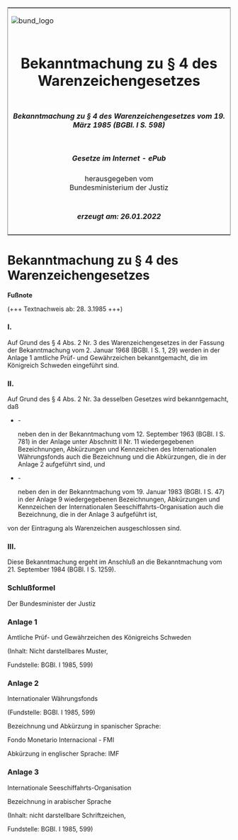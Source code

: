 <span id="DECKBLATT.html"></span>

<table border="0" frame="border" width="100%">

<tr valign="top">

<td align="left">

![bund\_logo](BfJ_2021_Web_de_de.gif)

</td>

<td align="right">

 

</td>

</tr>

<tr align="center" valign="middle">

<td colspan="2">

# Bekanntmachung zu § 4 des Warenzeichengesetzes

</td>

</tr>

<tr align="center" valign="middle">

<td colspan="2">

##### Bekanntmachung zu § 4 des Warenzeichengesetzes vom 19. März 1985 (BGBl. I S. 598)

</td>

</tr>

<tr align="center" valign="middle">

<td colspan="2">

  
  

##### Gesetze im Internet - ePub  
  
herausgegeben vom  
Bundesministerium der Justiz

</td>

</tr>

<tr align="center" valign="bottom">

<td colspan="2">

  
  

##### erzeugt am: 26.01.2022

</td>

</tr>

</table>

<span id="BJNR005980985.html"></span>

# Bekanntmachung zu § 4 des Warenzeichengesetzes

<div>

  
**Fußnote**

<div class="jnhtml">

<div>

<div class="jurAbsatz">

(+++ Textnachweis ab: 28. 3.1985 +++)

</div>

</div>

</div>

</div>

<span id="BJNR005980985BJNE000100309.html"></span>

### I.  

<div>

<div class="jnhtml">

<div>

<div class="jurAbsatz">

Auf Grund des § 4 Abs. 2 Nr. 3 des Warenzeichengesetzes in der Fassung
der Bekanntmachung vom 2. Januar 1968 (BGBl. I S. 1, 29) werden in der
Anlage 1 amtliche Prüf- und Gewährzeichen bekanntgemacht, die im
Königreich Schweden eingeführt sind.

</div>

</div>

</div>

</div>

<span id="BJNR005980985BJNE000200309.html"></span>

### II.  

<div>

<div class="jnhtml">

<div>

<div class="jurAbsatz">

Auf Grund des § 4 Abs. 2 Nr. 3a desselben Gesetzes wird bekanntgemacht,
daß

  - \-
    
    <div style="">
    
    neben den in der Bekanntmachung vom 12. September 1963 (BGBl. I S.
    781) in der Anlage unter Abschnitt II Nr. 11 wiedergegebenen
    Bezeichnungen, Abkürzungen und Kennzeichen des Internationalen
    Währungsfonds auch die Bezeichnung und die Abkürzungen, die in der
    Anlage 2 aufgeführt sind, und
    
    </div>

  - \-
    
    <div style="">
    
    neben den in der Bekanntmachung vom 19. Januar 1983 (BGBl. I S. 47)
    in der Anlage 9 wiedergegebenen Bezeichnungen, Abkürzungen und
    Kennzeichen der Internationalen Seeschiffahrts-Organisation auch die
    Bezeichnung, die in der Anlage 3 aufgeführt ist,
    
    </div>

von der Eintragung als Warenzeichen ausgeschlossen sind.

</div>

</div>

</div>

</div>

<span id="BJNR005980985BJNE000300309.html"></span>

### III.  

<div>

<div class="jnhtml">

<div>

<div class="jurAbsatz">

Diese Bekanntmachung ergeht im Anschluß an die Bekanntmachung vom 21.
September 1984 (BGBl. I S. 1259).

</div>

</div>

</div>

</div>

<span id="BJNR005980985BJNE000400309.html"></span>

### Schlußformel  

<div>

<div class="jnhtml">

<div>

<div class="jurAbsatz">

<span class="SP">Der Bundesminister der Justiz</span>

</div>

</div>

</div>

</div>

<span id="BJNR005980985BJNE000500309.html"></span>

### Anlage 1  
Amtliche Prüf- und Gewährzeichen des Königreichs Schweden

<div>

<div class="jnhtml">

<div>

<div class="jurAbsatz">

<div class="kommentar_Hinweis">

(Inhalt: Nicht darstellbares Muster,

</div>

  

<div class="kommentar_Fundstelle">

Fundstelle: BGBl. I 1985, 599)

</div>

</div>

</div>

</div>

</div>

<span id="BJNR005980985BJNE000600309.html"></span>

### Anlage 2  
Internationaler Währungsfonds

<div>

<div class="jnhtml">

<div>

<div class="jurAbsatz">

<div class="kommentar_Fundstelle">

(Fundstelle: BGBl. I 1985, 599)

</div>

  
  
Bezeichnung und Abkürzung in spanischer Sprache:  
  
Fondo Monetario Internacional - FMI  
  
Abkürzung in englischer Sprache: IMF

</div>

</div>

</div>

</div>

<span id="BJNR005980985BJNE000700309.html"></span>

### Anlage 3  
Internationale Seeschiffahrts-Organisation

<div>

<div class="jnhtml">

<div>

<div class="jurAbsatz">

Bezeichnung in arabischer Sprache  
  

<div class="kommentar_Hinweis">

(Inhalt: nicht darstellbare Schriftzeichen,

</div>

  

<div class="kommentar_Fundstelle">

Fundstelle: BGBl. I 1985, 599)

</div>

</div>

</div>

</div>

</div>
